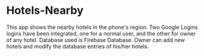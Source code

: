 # Hotels-Nearby

This app shows the nearby hotels in the phone's region.
Two Google Logins logins have been integrated, one for a normal user, and the other for owner of any hotel. Database used is Firebase Database. Owner can add new hotels and modify the database entries of his/her hotels. 

